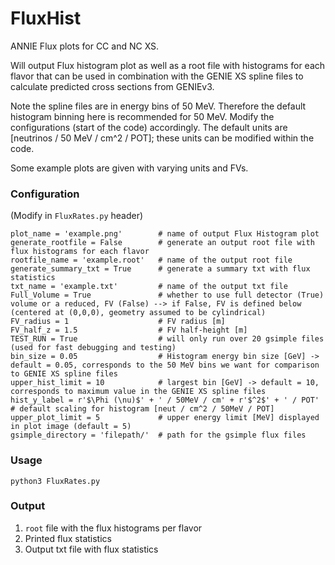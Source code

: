 # FluxHist
ANNIE Flux plots for CC and NC XS.

Will output Flux histogram plot as well as a root file with histograms for each flavor that can be used in combination with the GENIE XS spline files to calculate predicted cross sections from GENIEv3.

Note the spline files are in energy bins of 50 MeV. Therefore the default histogram binning here is recommended for 50 MeV. Modify the configurations (start of the code) accordingly. The default units are [neutrinos / 50 MeV / cm^2 / POT]; these units can be modified within the code.

Some example plots are given with varying units and FVs.

### Configuration
(Modify in `FluxRates.py` header)
```
plot_name = 'example.png'        # name of output Flux Histogram plot
generate_rootfile = False        # generate an output root file with flux histograms for each flavor
rootfile_name = 'example.root'   # name of the output root file
generate_summary_txt = True      # generate a summary txt with flux statistics
txt_name = 'example.txt'         # name of the output txt file
Full_Volume = True               # whether to use full detector (True) volume or a reduced, FV (False) --> if False, FV is defined below (centered at (0,0,0), geometry assumed to be cylindrical)
FV_radius = 1                    # FV radius [m]
FV_half_z = 1.5                  # FV half-height [m]
TEST_RUN = True                  # will only run over 20 gsimple files (used for fast debugging and testing)
bin_size = 0.05                  # Histogram energy bin size [GeV] -> default = 0.05, corresponds to the 50 MeV bins we want for comparison to GENIE XS spline files
upper_hist_limit = 10            # largest bin [GeV] -> default = 10, corresponds to maximum value in the GENIE XS spline files
hist_y_label = r'$\Phi (\nu)$' + ' / 50MeV / cm' + r'$^2$' + ' / POT'   # default scaling for histogram [neut / cm^2 / 50MeV / POT]
upper_plot_limit = 5             # upper energy limit [MeV] displayed in plot image (default = 5)
gsimple_directory = 'filepath/'  # path for the gsimple flux files
```

### Usage
`python3 FluxRates.py`

### Output
1. `root` file with the flux histograms per flavor
2. Printed flux statistics
3. Output txt file with flux statistics
